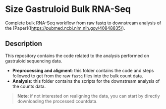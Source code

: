 # Size Gastruloid Bulk RNA-Seq
Complete bulk RNA-Seq workflow from raw fastq to downstream analysis of the [Paper]((https://pubmed.ncbi.nlm.nih.gov/40848835/).
## Description
This repository contains the code related to the analysis performed on gastruloid sequencing data.

- **Preprocessing and aligment**: this folder contains the code and steps followed to get from the raw `fastq` files into the bulk count data.
- **Analysis**: this folder contains the scripts for the downstream analysis of the counts data.

> **Note**: if not interested on realigning the data, you can start by directly downloading the processed countdata.

